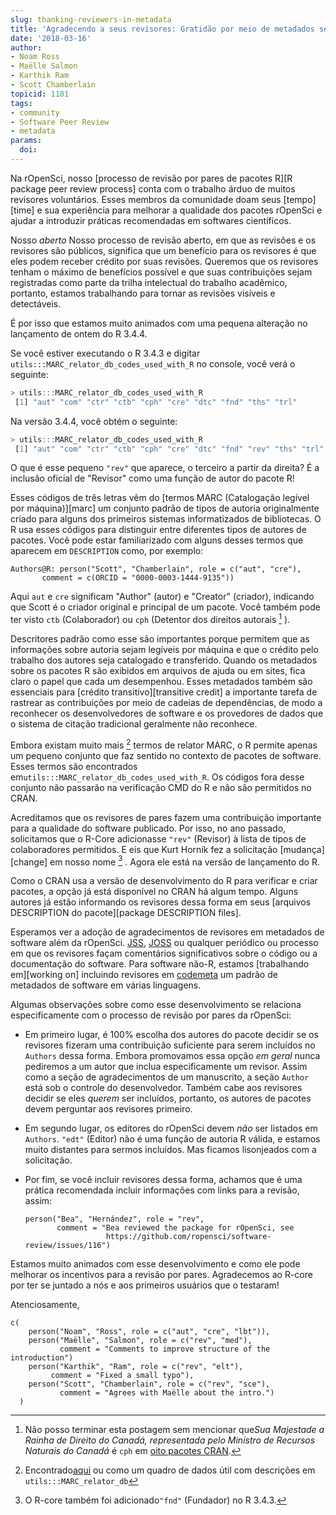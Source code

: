 ```yaml
---
slug: thanking-reviewers-in-metadata
title: 'Agradecendo a seus revisores: Gratidão por meio de metadados semânticos'
date: '2018-03-16'
author:
- Noam Ross
- Maëlle Salmon
- Karthik Ram
- Scott Chamberlain
topicid: 1101
tags:
- community
- Software Peer Review
- metadata
params:
  doi: 
---
```


Na rOpenSci, nosso [processo de revisão por pares de pacotes R][R package peer review process] conta com o trabalho árduo de muitos revisores voluntários.  Esses membros da comunidade doam seus [tempo][time] e sua experiência para melhorar a qualidade dos pacotes rOpenSci e ajudar a introduzir práticas recomendadas em softwares científicos.

Nosso *aberto* Nosso processo de revisão aberto, em que as revisões e os revisores são públicos, significa que um benefício para os revisores é que eles podem receber crédito por suas revisões.  Queremos que os revisores tenham o máximo de benefícios possível e que suas contribuições sejam registradas como parte da trilha intelectual do trabalho acadêmico, portanto, estamos trabalhando para tornar as revisões visíveis e detectáveis.

É por isso que estamos muito animados com uma pequena alteração no lançamento de ontem do R 3.4.4.

Se você estiver executando o R 3.4.3 e digitar `utils:::MARC_relator_db_codes_used_with_R` no console, você verá o seguinte:

```r
> utils:::MARC_relator_db_codes_used_with_R
 [1] "aut" "com" "ctr" "ctb" "cph" "cre" "dtc" "fnd" "ths" "trl"
```

Na versão 3.4.4, você obtém o seguinte:

```r
> utils:::MARC_relator_db_codes_used_with_R
 [1] "aut" "com" "ctr" "ctb" "cph" "cre" "dtc" "fnd" "rev" "ths" "trl"
```

O que é esse pequeno `"rev"` que aparece, o terceiro a partir da direita? É a inclusão oficial de "Revisor" como uma função de autor do pacote R!

Esses códigos de três letras vêm do [termos MARC (Catalogação legível por máquina)][marc] um conjunto padrão de tipos de autoria originalmente criado para alguns dos primeiros sistemas informatizados de bibliotecas. O R usa esses códigos para distinguir entre diferentes tipos de autores de pacotes. Você pode estar familiarizado com alguns desses termos que aparecem em `DESCRIPTION` como, por exemplo:

```
Authors@R: person("Scott", "Chamberlain", role = c("aut", "cre"), 
       comment = c(ORCID = "0000-0003-1444-9135"))
```

Aqui `aut` e `cre` significam "Author" (autor) e "Creator" (criador), indicando que Scott é o criador original e principal de um pacote.  Você também pode ter visto `ctb` (Colaborador) ou `cph` (Detentor dos direitos autorais [^1] ).

[^1]: Não posso terminar esta postagem sem mencionar que*Sua Majestade a Rainha de Direito do Canadá, representada pelo Ministro de Recursos Naturais do Canadá* é `cph` em [oito pacotes CRAN](https://github.com/search?utf8=%E2%9C%93&q=org%3Acran+Her+Majesty+the+Queen+in+Right+of+Canada%2C+as+represented+by+the+Minister+of+Natural+Resources+Canada+filename%3ADESCRIPTION&type=Code).

Descritores padrão como esse são importantes porque permitem que as informações sobre autoria sejam legíveis por máquina e que o crédito pelo trabalho dos autores seja catalogado e transferido. Quando os metadados sobre os pacotes R são exibidos em arquivos de ajuda ou em sites, fica claro o papel que cada um desempenhou. Esses metadados também são essenciais para [crédito transitivo][transitive credit] a importante tarefa de rastrear as contribuições por meio de cadeias de dependências, de modo a reconhecer os desenvolvedores de software e os provedores de dados que o sistema de citação tradicional geralmente não reconhece.

Embora existam muito mais [^2] termos de relator MARC, o R permite apenas um pequeno conjunto que faz sentido no contexto de pacotes de software. Esses termos são encontrados em`utils:::MARC_relator_db_codes_used_with_R`. Os códigos fora desse conjunto não passarão na verificação CMD do R e não são permitidos no CRAN.

[^2]: Encontrado[aqui](https://www.loc.gov/marc/relators/relaterm.html) ou como um quadro de dados útil com descrições em `utils:::MARC_relator_db`

Acreditamos que os revisores de pares fazem uma contribuição importante para a qualidade do software publicado. Por isso, no ano passado, solicitamos que o R-Core adicionasse `"rev"` (Revisor) à lista de tipos de colaboradores permitidos. E eis que Kurt Hornik fez a solicitação [mudança][change] em nosso nome [^3] . Agora ele está na versão de lançamento do R.

[^3]: O R-core também foi adicionado`"fnd"` (Fundador) no R 3.4.3.

Como o CRAN usa a versão de desenvolvimento do R para verificar e criar pacotes, a opção já está disponível no CRAN há algum tempo. Alguns autores já estão informando os revisores dessa forma em seus [arquivos DESCRIPTION do pacote][package DESCRIPTION files].

Esperamos ver a adoção de agradecimentos de revisores em metadados de software além da rOpenSci. [JSS], [JOSS] ou qualquer periódico ou processo em que os revisores façam comentários significativos sobre o código ou a documentação do software.  Para software não-R, estamos [trabalhando em][working on] incluindo revisores em [codemeta] um padrão de metadados de software em várias linguagens.

Algumas observações sobre como esse desenvolvimento se relaciona especificamente com o processo de revisão por pares da rOpenSci:

- Em primeiro lugar, é 100% escolha dos autores do pacote decidir se os revisores fizeram uma contribuição suficiente para serem incluídos no `Authors` dessa forma.  Embora promovamos essa opção *em geral* nunca pediremos a um autor que inclua especificamente um revisor.  Assim como a seção de agradecimentos de um manuscrito, a seção `Author` está sob o controle do desenvolvedor. Também cabe aos revisores decidir se eles *querem* ser incluídos, portanto, os autores de pacotes devem perguntar aos revisores primeiro.

- Em segundo lugar, os editores do rOpenSci devem *não* ser listados em `Authors`. `"edt"` (Editor) não é uma função de autoria R válida, e estamos muito distantes para sermos incluídos.  Mas ficamos lisonjeados com a solicitação.

- Por fim, se você incluir revisores dessa forma, achamos que é uma prática recomendada incluir informações com links para a revisão, assim:
  
  ```
  person("Bea", "Hernández", role = "rev",
         comment = "Bea reviewed the package for rOpenSci, see 
                    https://github.com/ropensci/software-review/issues/116")
  ```

Estamos muito animados com esse desenvolvimento e como ele pode melhorar os incentivos para a revisão por pares. Agradecemos ao R-core por ter se juntado a nós e aos primeiros usuários que o testaram!

Atenciosamente,

```
c(
    person("Noam", "Ross", role = c("aut", "cre", "lbt")),
    person("Maëlle", "Salmon", role = c("rev", "med"),
           comment = "Comments to improve structure of the introduction")
    person("Karthik", "Ram", role = c("rev", "elt"),
         comment = "Fixed a small typo"),
    person("Scott", "Chamberlain", role = c("rev", "sce"),
           comment = "Agrees with Maëlle about the intro.")
  )
```

[Processo de revisão por pares do pacote R]: /blog/2017/09/01/nf-softwarereview/
[tempo]: /blog/2016/03/28/software-review/#review-takes-a-lot-of-time
[bagaço]: https://en.wikipedia.org/wiki/MARC_standards
[crédito transitivo]: https://openresearchsoftware.metajnl.com/articles/10.5334/jors.be/
[mudança]: https://github.com/wch/r-source/blame/cb9b0506cced030613e06fb92799a1d1807bc257/src/library/utils/R/sysdata.R#L37
[pacote DESCRIPTION arquivos]: https://github.com/search?utf8=%E2%9C%93&q=user%3Acran+filename%3ADESCRIPTION+person+role+rev+ropensci&type=Code
[JSS]: https://www.jstatsoft.org/
[JOSS]: https://joss.theoj.org/
[trabalhando em]: https://github.com/codemeta/codemeta/issues/177
[codemeta]: https://codemeta.github.io/



